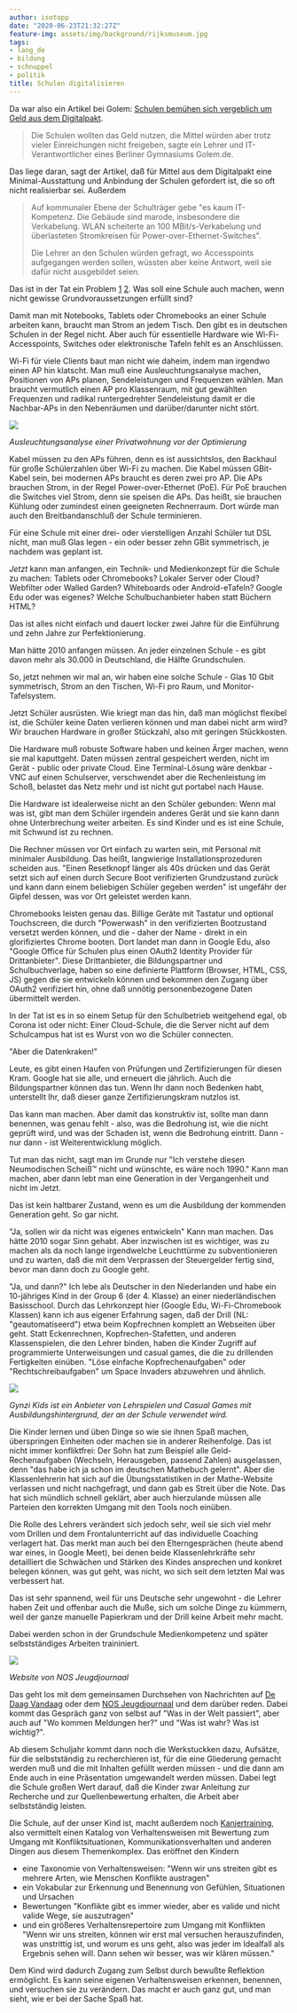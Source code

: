 ```yaml
---
author: isotopp
date: "2020-06-23T21:32:27Z"
feature-img: assets/img/background/rijksmuseum.jpg
tags:
- lang_de
- bildung
- schnuppel
- politik
title: Schulen digitalisieren
---
```

Da war also ein Artikel bei Golem: [Schulen bemühen sich vergeblich um Geld aus dem Digitalpakt](https://www.golem.de/news/keine-glasfaser-keine-it-kompetenz-schulen-bemuehen-sich-vergeblich-um-geld-aus-dem-digitalpakt-2006-149146.html).
> Die Schulen wollten das Geld nutzen, die Mittel würden aber trotz vieler Einreichungen nicht freigeben, sagte ein Lehrer und IT-Verantwortlicher eines Berliner Gymnasiums Golem.de.

Das liege daran, sagt der Artikel, daß für Mittel aus dem Digitalpakt eine Minimal-Ausstattung und Anbindung der Schulen gefordert ist, die so oft nicht realisierbar sei. Außerdem

> Auf kommunaler Ebene der Schulträger gebe "es kaum IT-Kompetenz. Die Gebäude sind marode, insbesondere die Verkabelung. WLAN scheiterte an 100 MBit/s-Verkabelung und überlasteten Stromkreisen für Power-over-Ethernet-Switches".
>
> Die Lehrer an den Schulen würden gefragt, wo Accesspoints aufgegangen werden sollen, wüssten aber keine Antwort, weil sie dafür nicht ausgebildet seien.

Das ist in der Tat ein Problem [1](https://twitter.com/isotopp/status/1275323416959205377) [2](https://twitter.com/isotopp/status/1275334802191912960). Was soll eine Schule auch machen, wenn nicht gewisse Grundvoraussetzungen erfüllt sind?

Damit man mit Notebooks, Tablets oder Chromebooks an einer Schule arbeiten kann, braucht man Strom an jedem Tisch. Den gibt es in deutschen Schulen in der Regel nicht. Aber auch für essentielle Hardware wie Wi-Fi-Accesspoints, Switches oder elektronische Tafeln fehlt es an Anschlüssen.

Wi-Fi für viele Clients baut man nicht wie daheim, indem man irgendwo einen AP hin klatscht. Man muß eine Ausleuchtungsanalyse machen, Positionen von APs planen, Sendeleistungen und Frequenzen wählen. Man braucht vermutlich einen AP pro Klassenraum, mit gut gewählten Frequenzen und radikal runtergedrehter Sendeleistung damit er die Nachbar-APs in den Nebenräumen und darüber/darunter nicht stört.

![](/uploads/2020/06/netspot-whg-berlin-before.png)

*Ausleuchtungsanalyse einer Privatwohnung vor der Optimierung*

Kabel müssen zu den APs führen, denn es ist aussichtslos, den Backhaul für große Schülerzahlen über Wi-Fi zu machen. Die Kabel müssen GBit-Kabel sein, bei modernen APs braucht es deren zwei pro AP. Die APs brauchen Strom, in der Regel Power-over-Ethernet (PoE). Für PoE brauchen die Switches viel Strom, denn sie speisen die APs. Das heißt, sie brauchen Kühlung oder zumindest einen geeigneten Rechnerraum. Dort würde man auch den Breitbandanschluß der Schule terminieren.

Für eine Schule mit einer drei- oder vierstelligen Anzahl Schüler tut DSL nicht, man muß Glas legen - ein oder besser zehn GBit symmetrisch, je nachdem was geplant ist.

*Jetzt* kann man anfangen, ein Technik- und Medienkonzept für die Schule zu machen: Tablets oder Chromebooks? Lokaler Server oder Cloud? Webfilter oder Walled Garden? Whiteboards oder Android-eTafeln? Google Edu oder was eigenes? Welche Schulbuchanbieter haben statt Büchern HTML?

Das ist alles nicht einfach und dauert locker zwei Jahre für die Einführung und zehn Jahre zur Perfektionierung.

Man hätte 2010 anfangen müssen. An jeder einzelnen Schule - es gibt davon mehr als 30.000 in Deutschland, die Hälfte Grundschulen.

So, jetzt nehmen wir mal an, wir haben eine solche Schule - Glas 10 Gbit symmetrisch, Strom an den Tischen, Wi-Fi pro Raum, und Monitor-Tafelsystem.

Jetzt Schüler ausrüsten. Wie kriegt man das hin, daß man möglichst flexibel ist, die Schüler keine Daten verlieren können und man dabei nicht arm wird? Wir brauchen Hardware in großer Stückzahl, also mit geringen Stückkosten.

Die Hardware muß robuste Software haben und keinen Ärger machen, wenn sie mal kaputtgeht. Daten müssen zentral gespeichert werden, nicht im Gerät - public oder private Cloud. Eine Terminal-Lösung wäre denkbar - VNC auf einen Schulserver, verschwendet aber die Rechenleistung im Schoß, belastet das Netz mehr und ist nicht gut portabel nach Hause.

Die Hardware ist idealerweise nicht an den Schüler gebunden: Wenn mal was ist, gibt man dem Schüler irgendein anderes Gerät und sie kann dann ohne Unterbrechung weiter arbeiten. Es sind Kinder und es ist eine Schule, mit Schwund ist zu rechnen.

Die Rechner müssen vor Ort einfach zu warten sein, mit Personal mit minimaler Ausbildung. Das heißt, langwierige Installationsprozeduren scheiden aus. "Einen Resetknopf länger als 40s drücken und das Gerät setzt sich auf einen durch Secure Boot verifizierten Grundzustand zurück und kann dann einem beliebigen Schüler gegeben werden" ist ungefähr der Gipfel dessen, was vor Ort geleistet werden kann.

Chromebooks leisten genau das. Billige Geräte mit Tastatur und optional Touchscreen, die durch "Powerwash" in den verifizierten Bootzustand versetzt werden können, und die - daher der Name - direkt in ein glorifiziertes Chrome booten. Dort landet man dann in Google Edu, also "Google Office für Schulen plus einen OAuth2 Identity Provider für Drittanbieter". Diese Drittanbieter, die Bildungspartner und Schulbuchverlage, haben so eine definierte Plattform (Browser, HTML, CSS, JS) gegen die sie entwickeln können und bekommen den Zugang über OAuth2 verifiziert hin, ohne daß unnötig personenbezogene Daten übermittelt werden.

In der Tat ist es in so einem Setup für den Schulbetrieb weitgehend egal, ob Corona ist oder nicht: Einer Cloud-Schule, die die Server nicht auf dem Schulcampus hat ist es Wurst von wo die Schüler connecten.

"Aber die Datenkraken!"

Leute, es gibt einen Haufen von Prüfungen und Zertifizierungen für diesen Kram. Google hat sie alle, und erneuert die jährlich. Auch die Bildungspartner können das tun. Wenn Ihr dann noch Bedenken habt, unterstellt Ihr, daß dieser ganze Zertifizierungskram nutzlos ist.

Das kann man machen. Aber damit das konstruktiv ist, sollte man dann benennen, was genau fehlt - also, was die Bedrohung ist, wie die nicht geprüft wird, und was der Schaden ist, wenn die Bedrohung eintritt. Dann - nur dann - ist Weiterentwicklung möglich.

Tut man das nicht, sagt man im Grunde nur "Ich verstehe diesen Neumodischen Scheiß™ nicht und wünschte, es wäre noch 1990." Kann man machen, aber dann lebt man eine Generation in der Vergangenheit und nicht im Jetzt.

Das ist kein haltbarer Zustand, wenn es um die Ausbildung der kommenden Generation geht. So gar nicht.

"Ja, sollen wir da nicht was eigenes entwickeln" Kann man machen. Das hätte 2010 sogar Sinn gehabt. Aber inzwischen ist es wichtiger, was zu machen als da noch lange irgendwelche Leuchttürme zu subventionieren und zu warten, daß die mit dem Verprassen der Steuergelder fertig sind, bevor man dann doch zu Google geht.

"Ja, und dann?" Ich lebe als Deutscher in den Niederlanden und habe ein 10-jähriges Kind in der Group 6 (der 4. Klasse) an einer niederländischen Basisschool. Durch das Lehrkonzept hier (Google Edu, Wi-Fi-Chromebook Klassen) kann ich aus eigener Erfahrung sagen, daß der Drill (NL: "geautomatiseerd") etwa beim Kopfrechnen komplett an Webseiten über geht. Statt Eckenrechnen, Kopfrechen-Stafetten, und anderen Klassenspielen, die den Lehrer binden, haben die Kinder Zugriff auf programmierte Unterweisungen und casual games, die die zu drillenden Fertigkeiten einüben. "Löse einfache Kopfrechenaufgaben" oder "Rechtschreibaufgaben" um Space Invaders abzuwehren und ähnlich.

![](/uploads/2020/06/gynzi-kids.png)

*Gynzi Kids ist ein Anbieter von Lehrspielen und Casual Games mit Ausbildungshintergrund, der an der Schule verwendet wird.*

Die Kinder lernen und üben Dinge so wie sie ihnen Spaß machen, überspringen Einheiten oder machen sie in anderer Reihenfolge. Das ist nicht immer konfliktfrei: Der Sohn hat zum Beispiel alle Geld-Rechenaufgaben (Wechseln, Herausgeben, passend Zahlen) ausgelassen, denn "das habe ich ja schon im deutschen  Mathebuch gelernt". Aber die Klassenlehrerin hat sich auf die Übungsstatistiken in der Mathe-Website verlassen und nicht nachgefragt, und dann gab es Streit über die Note. Das hat sich mündlich schnell geklärt, aber auch hierzulande müssen alle Parteien den korrekten Umgang mit den Tools noch einüben.

Die Rolle des Lehrers verändert sich jedoch sehr, weil sie sich viel mehr vom Drillen und dem Frontalunterricht auf das individuelle Coaching verlagert hat. Das merkt man auch bei den Elterngesprächen (heute abend war eines, in Google Meet), bei denen beide Klassenlehrkräfte sehr detailliert die Schwächen und Stärken des Kindes ansprechen und konkret belegen können, was gut geht, was nicht, wo sich seit dem letzten Mal was verbessert hat.

Das ist sehr spannend, weil für uns Deutsche sehr ungewohnt - die Lehrer haben Zeit und offenbar auch die Muße, sich um solche Dinge zu kümmern, weil der ganze manuelle Papierkram und der Drill keine Arbeit mehr macht.

Dabei werden schon in der Grundschule Medienkompetenz und später selbstständiges Arbeiten traininiert.

![](/uploads/2020/06/nos-jeugdjournaal.png)

*Website von NOS Jeugdjournaal*

Das geht los mit dem gemeinsamen Durchsehen von Nachrichten auf [De Daag Vandaag](https://www.dedagvandaag.nl/) oder dem [NOS Jeugdjournaal](https://jeugdjournaal.nl/) und dem darüber reden. Dabei kommt das Gespräch ganz von selbst auf "Was in der Welt passiert", aber auch auf "Wo kommen Meldungen her?" und "Was ist wahr? Was ist wichtig?".

Ab diesem Schuljahr kommt dann noch die Werkstuckken dazu, Aufsätze, für die selbstständig zu recherchieren ist, für die eine Gliederung gemacht werden muß und die mit Inhalten gefüllt werden müssen - und die dann am Ende auch in eine Präsentation umgewandelt werden müssen. Dabei legt die Schule großen Wert darauf, daß die Kinder zwar Anleitung zur Recherche und zur Quellenbewertung erhalten, die Arbeit aber selbstständig leisten.

Die Schule, auf der unser Kind ist, macht außerdem noch [Kanjertraining](https://www.kanjertraining.nl/kenniscentrum/uitgangspunten/), also vermittelt einen Katalog von Verhaltensweisen mit Bewertung zum Umgang mit Konfliktsituationen, Kommunikationsverhalten und anderen Dingen aus diesem Themenkomplex. Das eröffnet den Kindern 

- eine Taxonomie von Verhaltensweisen: "Wenn wir uns streiten gibt es mehrere Arten, wie Menschen Konflikte austragen"
- ein Vokabular zur Erkennung und Benennung von Gefühlen, Situationen und Ursachen
- Bewertungen "Konflikte gibt es immer wieder, aber es valide und nicht valide Wege, sie auszutragen"
- und ein größeres Verhaltensrepertoire zum Umgang mit Konflikten "Wenn wir uns streiten, können wir erst mal versuchen herauszufinden, was unstrittig ist, und worum es uns geht, also was jeder im Idealfall als Ergebnis sehen will. Dann sehen wir besser, was wir klären müssen."

Dem Kind wird dadurch Zugang zum Selbst durch bewußte Reflektion ermöglicht. Es kann seine eigenen Verhaltensweisen erkennen, benennen, und versuchen sie zu verändern. Das macht er auch ganz gut, und man sieht, wie er bei der Sache Spaß hat.